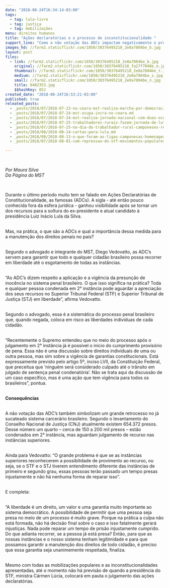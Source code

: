 ```yaml
---
date: "2018-08-24T16:34:14-03:00"
tags:
  - tag: lula-livre
  - tag: justiça
  - tag: mobilizações
menu: direitos humanos
title: "Ações declaratórias e o processo de inconstitucionalidade "
support_line: "Como a não votação das ADCs impactam negativamente o processo penal brasileiro "
images_hd: //farm2.staticflickr.com/1850/30376495218_2e0a7804be_b.jpg
layout: post
files:
  - link: //farm2.staticflickr.com/1850/30376495218_2e0a7804be_b.jpg
    original: //farm2.staticflickr.com/1850/30376495218_fa27f7040e_o.jpg
    thumbnail: //farm2.staticflickr.com/1850/30376495218_2e0a7804be_t.jpg
    medium: //farm2.staticflickr.com/1850/30376495218_2e0a7804be_z.jpg
    small: //farm2.staticflickr.com/1850/30376495218_2e0a7804be_n.jpg
    title: 8482353.jpg
    $$hashKey: 05J
created_date: "2018-08-24T16:53:21-03:00"
published: true
releated_posts:
  - _posts/2018/07/2018-07-23-no-ceara-mst-realiza-marcha-por-democracia-e-lula-livre.md
  - _posts/2018/07/2018-07-24-mst-ocupa-incra-no-ceara.md
  - _posts/2018/07/2018-07-24-mst-realiza-jornada-nacional-com-duas-ocupacoes-e-marcha-na-paraiba.md
  - _posts/2018/07/2018-07-25-trabalhadores-rurais-fazem-jornada-de-lutas-por-terra-reforma-agraria-e-lula-livre.md
  - _posts/2018/07/2018-07-25-no-dia-do-trabalhador-rural-camponeses-realizam-doacao-de-alimentos-em-alagoas.md
  - _posts/2018/08/2018-08-14-cartas-para-lula.md
  - _posts/2018/08/2018-08-13-o-que-foram-as-ligas-camponesas-homenageadas-pela-marcha-do-mst.md
  - _posts/2018/07/2018-08-01-com-repressao-do-stf-movimentos-populares-dao-inicio-a-greve-de-fome-em-brasilia.md

---
```

<div>
<p>&nbsp;</p>

<p><em>Por Maura Silva<br />
Da P&aacute;gina do MST</em><em> </em></p>

<p>&nbsp;</p>

<p>Durante o &uacute;ltimo per&iacute;odo muito tem se falado em A&ccedil;&otilde;es Declarat&oacute;rias de Constitucionalidade, as famosas (ADCs). A sigla - at&eacute; ent&atilde;o pouco conhecida fora da esfera jur&iacute;dica - ganhou visibilidade ap&oacute;s se tornar um dos recursos para a soltura do ex-presidente e atual candidato &agrave; presid&ecirc;ncia Luiz In&aacute;cio Lula da Silva.&nbsp;</p>

<p><br />
Mas, na pr&aacute;tica, o que s&atilde;o a ADCs e qual a import&acirc;ncia dessa medida para a manuten&ccedil;&atilde;o dos direitos penais no pa&iacute;s?&nbsp;</p>

<p><br />
Segundo o advogado e integrante do MST, Diego Vedovatto, as ADC&rsquo;s servem para garantir que todo e qualquer cidad&atilde;o brasileiro possa recorrer em liberdade at&eacute; o esgotamento de todas as inst&acirc;ncias.&nbsp;</p>

<p><br />
&ldquo;As ADC&rsquo;s dizem respeito a aplica&ccedil;&atilde;o e a vig&ecirc;ncia da presun&ccedil;&atilde;o de inoc&ecirc;ncia no sistema penal brasileiro. O que isso significa na pr&aacute;tica? Toda e qualquer pessoa condenada em 2&deg; inst&acirc;ncia pode aguardar a aprecia&ccedil;&atilde;o dos seus recursos no Superior Tribunal Federal (STF) e Superior Tribunal de Justi&ccedil;a (STJ) em liberdade&rdquo;, afirma Vedovatto.&nbsp;</p>

<p><br />
Segundo o advogado, essa &eacute; a sistem&aacute;tica do processo penal brasileiro que, quando negada, coloca em risco as liberdades individuas de cada cidad&atilde;o.&nbsp;</p>

<p><br />
&ldquo;Recentemente o Supremo entendeu que no meio do processo ap&oacute;s o julgamento em 2&deg; inst&acirc;ncia j&aacute; &eacute; poss&iacute;vel o inicio do cumprimento provis&oacute;rio de pena. Essa n&atilde;o &eacute; uma discuss&atilde;o sobre direitos individuais de uma ou outra pessoa, mas sim sobre a vig&ecirc;ncia de garantias constitucionais. Est&aacute; expressamente previsto pelo artigo 5&ordm;, inciso LVII, da Constitui&ccedil;&atilde;o Federal, que preceitua que &lsquo;ningu&eacute;m ser&aacute; considerado culpado at&eacute; o tr&acirc;nsito em julgado de senten&ccedil;a penal condenat&oacute;ria&rsquo;. N&atilde;o se trata aqui da discuss&atilde;o de um caso espec&iacute;fico, mas &eacute; uma a&ccedil;&atilde;o que tem vig&ecirc;ncia para todos os brasileiros&rdquo;, pontua.&nbsp;</p>

<p><br />
<strong>Consequ&ecirc;ncias</strong>&nbsp;</p>

<p><br />
A n&atilde;o vota&ccedil;&atilde;o das ADC&rsquo;s tamb&eacute;m simbolizam um grande retrocesso no j&aacute; sucateado sistema carcer&aacute;rio brasileiro. Segundo o levantamento do Conselho Nacional de Justi&ccedil;a (CNJ) atualmente existem 654.372 presos. Desse n&uacute;mero um quarto &ndash; cerca de 150 a 200 mil presos &ndash; est&atilde;o condenados em 2&deg; inst&acirc;ncia, mas aguardam julgamento de recurso nas inst&acirc;ncias superiores.&nbsp;</p>

<p><br />
Ainda para Vedovatto: &ldquo;O grande problema &eacute; que se as inst&acirc;ncias superiores reconhecerem a possibilidade de provimento ao recurso, ou seja, se o STF e o STJ tiverem entendimento diferente das inst&acirc;ncias de primeiro e segundo grau, essas pessoas ter&atilde;o passado um tempo presas injustamente e n&atilde;o h&aacute; nenhuma forma de reparar isso&rdquo;.&nbsp;</p>

<p><br />
E completa:&nbsp;</p>

<p><br />
&ldquo;A liberdade &eacute; um direito, um valor e uma garantia muito importante ao sistema democr&aacute;tico. A possibilidade de permitir que uma pessoa seja presa no meio de um processo &eacute; muito grave. Porque na pr&aacute;tica a culpa n&atilde;o est&aacute; formada, n&atilde;o h&aacute; decis&atilde;o final sobre o caso e isso fatalmente gerar&aacute; injusti&ccedil;as. Nada pode reparar um tempo de pris&atilde;o injustamente cumprido. Do que adianta recorrer, se a pessoa j&aacute; est&aacute; presa? Ent&atilde;o, para que as nossas inst&acirc;ncias e o nosso sistema tenham legitimidade e para que possamos garantir a manuten&ccedil;&atilde;o dos direitos de todo cidad&atilde;o, &eacute; preciso que essa garantia seja unanimemente respeitada, finaliza.&nbsp;</p>

<p><br />
Mesmo com todas as mobiliza&ccedil;&otilde;es populares e as inconstitucionalidades apresentadas, at&eacute; o momento n&atilde;o h&aacute; previs&atilde;o de quando a presid&ecirc;ncia do STF, ministra C&aacute;rmen L&uacute;cia, colocar&aacute; em pauta o julgamento das a&ccedil;&otilde;es declarat&oacute;rias. &nbsp;</p>
</div>

<div>
<p>&nbsp;</p>
</div>

